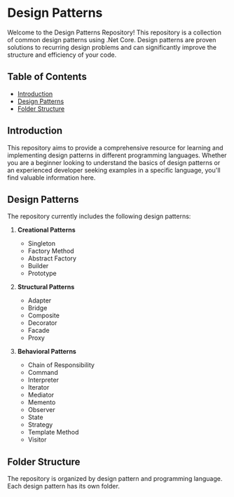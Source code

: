 # Design Patterns

Welcome to the Design Patterns Repository! This repository is a collection of common design patterns using .Net Core. Design patterns are proven solutions to recurring design problems and can significantly improve the structure and efficiency of your code.

## Table of Contents

- [Introduction](#introduction)
- [Design Patterns](#design-patterns)
- [Folder Structure](#folder-structure)

## Introduction

This repository aims to provide a comprehensive resource for learning and implementing design patterns in different programming languages. Whether you are a beginner looking to understand the basics of design patterns or an experienced developer seeking examples in a specific language, you'll find valuable information here.

## Design Patterns

The repository currently includes the following design patterns:

1. **Creational Patterns**
   - Singleton
   - Factory Method
   - Abstract Factory
   - Builder
   - Prototype

2. **Structural Patterns**
   - Adapter
   - Bridge
   - Composite
   - Decorator
   - Facade
   - Proxy

3. **Behavioral Patterns**
   - Chain of Responsibility
   - Command
   - Interpreter
   - Iterator
   - Mediator
   - Memento
   - Observer
   - State
   - Strategy
   - Template Method
   - Visitor
   

## Folder Structure

The repository is organized by design pattern and programming language. Each design pattern has its own folder.

